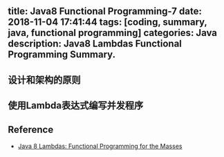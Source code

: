 title: Java8 Functional Programming-7
date: 2018-11-04 17:41:44
tags: [coding, summary, java, functional programming]
categories:  Java 
description: Java8 Lambdas Functional Programming Summary.
---

## 设计和架构的原则


## 使用Lambda表达式编写并发程序


## Reference
- [Java 8 Lambdas: Functional Programming for the Masses](https://www.amazon.com/Java-Lambdas-Functional-Programming-Masses/dp/1449370772)

